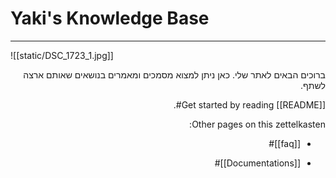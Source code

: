 # Yaki's Knowledge Base
-----


![[static/DSC_1723_1.jpg]]
<div dir="rtl">

ברוכים הבאים לאתר שלי.
כאן ניתן למצוא מסמכים ומאמרים בנושאים שאותם ארצה לשתף.



Get started by reading [[README]]#.

Other pages on this zettelkasten:

- [[faq]]#
- [[Documentations]]#
	
	</div>